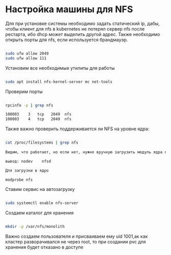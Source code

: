 # Настройка машины для NFS

Для при установке системы необходимо задать статический ip, дабы, чтобы клиент для nfs в kubernetes не потерял сервер nfs после рестарта,
ибо dhcp может выделить другой адрес.
Также необходимо открыть порты для nfs, если используется брандмауэр.

```bash

sudo ufw allow 2049
sudo ufw allow 111

```

Установим все необходимые утилиты для работы

```bash

sudo apt install nfs-kernel-server mc net-tools

```

Проверим порты

```bash

rpcinfo -p | grep nfs

100003    3   tcp   2049  nfs
100003    4   tcp   2049  nfs


```

Также важно проверить поддерживается ли NFS на уровне ядра:

```bash

cat /proc/filesystems | grep nfs
 
Видим, что работает, но если нет, нужно вручную загрузить модуль ядра nfs

вывод: nodev	nfsd

Для загрузки в ядро

modprobe nfs

```

Ставим сервис на автозагрузку

```bash

sudo systemctl enable nfs-server

```

Создаем каталог для хранения 

```bash

mkdir -p /var/nfs/monolith

```

Важно создаем пользователя и присваиваем ему uid 1001,ак как кластер разворачивался не через root, то при создании pvc для хранения будет отказано в доступе




